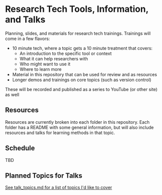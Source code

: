 # Research Tech Tools, Information, and Talks
Planning, slides, and materials for research tech trainings. Trainings will come in a few flavors:
 * 10 minute tech, where a topic gets a 10 minute treatment that covers:
	* An introduction to the specific tool or context
	* What it can help researchers with
	* Who might want to use it
	* Where to learn more
 * Material in this repository that can be used for review and as resources
 * Longer demos and trainings on core topics (such as version control)
 
 These will be recorded and published as a series to YouTube (or other site) as well

## Resources
Resources are currently broken into each folder in this repository. Each folder has a README with some general
information, but will also include resources and talks for learning methods in that topic.

## Schedule
TBD

## Planned Topics for Talks
[See talk_topics.md for a list of topics I'd like to cover](talk_topics.md)
